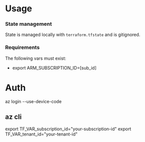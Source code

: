 # Usage

### State management
State is managed locally with `terraform.tfstate` and is gitignored. 

### Requirements
The following vars must exist:
- export ARM_SUBSCRIPTION_ID=[sub_id]

# Auth
az login --use-device-code

## az cli 
export TF_VAR_subscription_id="your-subscription-id"
export TF_VAR_tenant_id="your-tenant-id"
